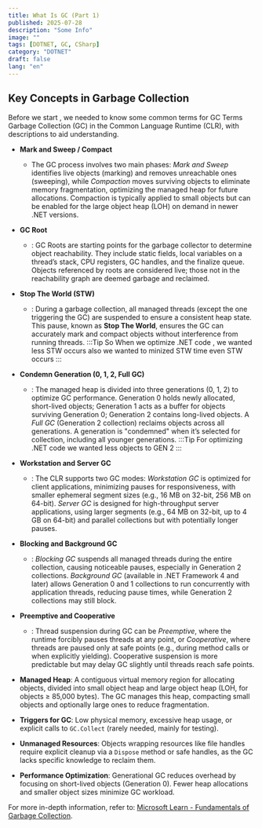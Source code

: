 ```yaml
---
title: What Is GC (Part 1)
published: 2025-07-28
description: "Some Info"
image: ""
tags: [DOTNET, GC, CSharp]
category: "DOTNET"
draft: false
lang: "en"
---
```


## Key Concepts in Garbage Collection

Before we start , we needed to know some common terms for GC
Terms Garbage Collection (GC) in the Common Language Runtime (CLR), with descriptions to aid understanding.

- **Mark and Sweep / Compact**

  - The GC process involves two main phases: _Mark and Sweep_ identifies live objects (marking) and removes unreachable ones (sweeping), while _Compaction_ moves surviving objects to eliminate memory fragmentation, optimizing the managed heap for future allocations. Compaction is typically applied to small objects but can be enabled for the large object heap (LOH) on demand in newer .NET versions.

- **GC Root**

  - : GC Roots are starting points for the garbage collector to determine object reachability. They include static fields, local variables on a thread’s stack, CPU registers, GC handles, and the finalize queue. Objects referenced by roots are considered live; those not in the reachability graph are deemed garbage and reclaimed.

- **Stop The World (STW)**

  - : During a garbage collection, all managed threads (except the one triggering the GC) are suspended to ensure a consistent heap state. This pause, known as **Stop The World**, ensures the GC can accurately mark and compact objects without interference from running threads.
    :::Tip
    So When we optimize .NET code , we wanted less STW occurs
    also we wanted to minized STW time even STW occurs
    :::

- **Condemn Generation (0, 1, 2, Full GC)**

  - : The managed heap is divided into three generations (0, 1, 2) to optimize GC performance. Generation 0 holds newly allocated, short-lived objects; Generation 1 acts as a buffer for objects surviving Generation 0; Generation 2 contains long-lived objects. A _Full GC_ (Generation 2 collection) reclaims objects across all generations. A generation is "condemned" when it’s selected for collection, including all younger generations.
    :::Tip
    For optimizing .NET code we wanted less objects to GEN 2
    :::

- **Workstation and Server GC**

  - : The CLR supports two GC modes: _Workstation GC_ is optimized for client applications, minimizing pauses for responsiveness, with smaller ephemeral segment sizes (e.g., 16 MB on 32-bit, 256 MB on 64-bit). _Server GC_ is designed for high-throughput server applications, using larger segments (e.g., 64 MB on 32-bit, up to 4 GB on 64-bit) and parallel collections but with potentially longer pauses.

- **Blocking and Background GC**

  - : _Blocking GC_ suspends all managed threads during the entire collection, causing noticeable pauses, especially in Generation 2 collections. _Background GC_ (available in .NET Framework 4 and later) allows Generation 0 and 1 collections to run concurrently with application threads, reducing pause times, while Generation 2 collections may still block.

- **Preemptive and Cooperative**
  - : Thread suspension during GC can be _Preemptive_, where the runtime forcibly pauses threads at any point, or _Cooperative_, where threads are paused only at safe points (e.g., during method calls or when explicitly yielding). Cooperative suspension is more predictable but may delay GC slightly until threads reach safe points.
- **Managed Heap**: A contiguous virtual memory region for allocating objects, divided into small object heap and large object heap (LOH, for objects ≥ 85,000 bytes). The GC manages this heap, compacting small objects and optionally large ones to reduce fragmentation.
- **Triggers for GC**: Low physical memory, excessive heap usage, or explicit calls to `GC.Collect` (rarely needed, mainly for testing).
- **Unmanaged Resources**: Objects wrapping resources like file handles require explicit cleanup via a `Dispose` method or safe handles, as the GC lacks specific knowledge to reclaim them.
- **Performance Optimization**: Generational GC reduces overhead by focusing on short-lived objects (Generation 0). Fewer heap allocations and smaller object sizes minimize GC workload.

For more in-depth information, refer to: [Microsoft Learn - Fundamentals of Garbage Collection](https://learn.microsoft.com/en-us/dotnet/standard/garbage-collection/fundamentals).
